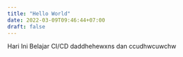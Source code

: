 ```yaml
---
title: "Hello World"
date: 2022-03-09T09:46:44+07:00
draft: false
---
```


Hari Ini Belajar CI/CD daddhehewxns dan ccudhwcuwchw